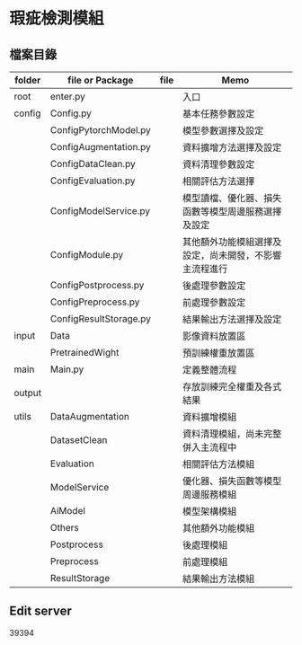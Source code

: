 # 瑕疵檢測模組

## 檔案目錄
|folder |file or Package           |file                  |Memo|
|-------|--------------------------|----------------------|----|
|root   |enter.py                  |                      |入口|
|config |Config.py                 |                      |基本任務參數設定|
|       |ConfigPytorchModel.py     |                      |模型參數選擇及設定|
|       |ConfigAugmentation.py     |                      |資料擴增方法選擇及設定|
|       |ConfigDataClean.py        |                      |資料清理參數設定|
|       |ConfigEvaluation.py       |                      |相關評估方法選擇|
|       |ConfigModelService.py     |                      |模型讀檔、優化器、損失函數等模型周邊服務選擇及設定|
|       |ConfigModule.py           |                      |其他額外功能模組選擇及設定，尚未開發，不影響主流程進行|
|       |ConfigPostprocess.py      |                      |後處理參數設定|
|       |ConfigPreprocess.py       |                      |前處理參數設定|
|       |ConfigResultStorage.py    |                      |結果輸出方法選擇及設定|
|input  |Data                      |                      |影像資料放置區|
|       |PretrainedWight           |                      |預訓練權重放置區|
|main   |Main.py                   |                      |定義整體流程|
|output |                          |                      |存放訓練完全權重及各式結果|
|utils  |DataAugmentation          |                      |資料擴增模組|
|       |DatasetClean              |                      |資料清理模組，尚未完整併入主流程中|
|       |Evaluation                |                      |相關評估方法模組|
|       |ModelService              |                      |優化器、損失函數等模型周邊服務模組|
|       |AiModel                   |                      |模型架構模組|
|       |Others                    |                      |其他額外功能模組|
|       |Postprocess               |                      |後處理模組|
|       |Preprocess                |                      |前處理模組|
|       |ResultStorage             |                      |結果輸出方法模組|


## Edit server
39394
